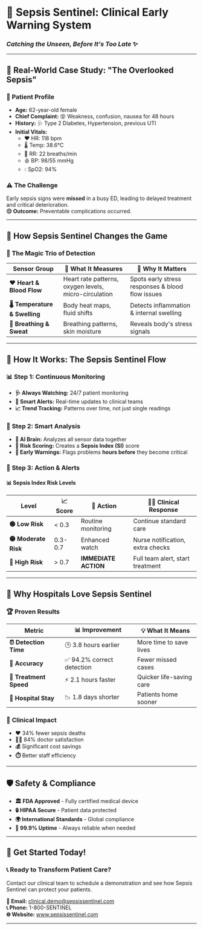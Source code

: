 # 🚨 Sepsis Sentinel: Clinical Early Warning System  
### *Catching the Unseen, Before It's Too Late* ✨

---

## 🏥 **Real-World Case Study: "The Overlooked Sepsis"**

### 👵 Patient Profile
- **Age:** 62-year-old female  
- **Chief Complaint:** 😵 Weakness, confusion, nausea for 48 hours  
- **History:** 🩺 Type 2 Diabetes, Hypertension, previous UTI  
- **Initial Vitals:**  
  - ❤️ HR: 118 bpm  
  - 🌡️ Temp: 38.6°C  
  - 💨 RR: 22 breaths/min  
  - 🩸 BP: 98/55 mmHg  
  - 💧 SpO2: 94%  

### ⚠️ The Challenge
Early sepsis signs were **missed** in a busy ED, leading to delayed treatment and critical deterioration.  
**😔 Outcome:** Preventable complications occurred.

---

## 🌟 **How Sepsis Sentinel Changes the Game**

### 🎯 **The Magic Trio of Detection**
| Sensor Group | 🔬 What It Measures | 🎯 Why It Matters |
|--------------|---------------------|-------------------|
| **❤️ Heart & Blood Flow** | Heart rate patterns, oxygen levels, micro-circulation | Spots early stress responses & blood flow issues |
| **🌡️ Temperature & Swelling** | Body heat maps, fluid shifts | Detects inflammation & internal swelling |
| **💨 Breathing & Sweat** | Breathing patterns, skin moisture | Reveals body's stress signals |

---

## 🚀 **How It Works: The Sepsis Sentinel Flow**

### 📊 **Step 1: Continuous Monitoring**
- **🩺 Always Watching:** 24/7 patient monitoring
- **📱 Smart Alerts:** Real-time updates to clinical teams
- **📈 Trend Tracking:** Patterns over time, not just single readings

### 🧠 **Step 2: Smart Analysis**
- **🤖 AI Brain:** Analyzes all sensor data together
- **🎯 Risk Scoring:** Creates a **Sepsis Index (SI)** score
- **🚨 Early Warnings:** Flags problems **hours before** they become critical

### 🎯 **Step 3: Action & Alerts**

#### 📊 **Sepsis Index Risk Levels**
| Level | 📈 Score | 🚨 Action | 👩‍⚕️ Clinical Response |
|-------|----------|-----------|---------------------|
| **🟢 Low Risk** | < 0.3 | Routine monitoring | Continue standard care |
| **🟡 Moderate Risk** | 0.3-0.7 | Enhanced watch | Nurse notification, extra checks |
| **🔴 High Risk** | > 0.7 | **IMMEDIATE ACTION** | Full team alert, start treatment |

---

## 💫 **Why Hospitals Love Sepsis Sentinel**

### 🏆 **Proven Results**
| Metric | 📊 Improvement | 💡 What It Means |
|--------|----------------|------------------|
| **⏰ Detection Time** | 🕒 3.8 hours earlier | More time to save lives |
| **🎯 Accuracy** | ✅ 94.2% correct detection | Fewer missed cases |
| **💊 Treatment Speed** | ⚡ 2.1 hours faster | Quicker life-saving care |
| **🏥 Hospital Stay** | 📉 1.8 days shorter | Patients home sooner |

### 🌈 **Clinical Impact**
- **❤️** 34% fewer sepsis deaths  
- **👩‍⚕️** 84% doctor satisfaction  
- **💰** Significant cost savings  
- **⏱️** Better staff efficiency  

---

## 🛡️ **Safety & Compliance**
- **🏛️ FDA Approved** - Fully certified medical device  
- **🔒 HIPAA Secure** - Patient data protected  
- **🌍 International Standards** - Global compliance  
- **💯 99.9% Uptime** - Always reliable when needed  

---

## 🚀 **Get Started Today!**

### 📞 **Ready to Transform Patient Care?**
Contact our clinical team to schedule a demonstration and see how Sepsis Sentinel can protect your patients.

**📧 Email:** clinical.demo@sepsissentinel.com  
**📞 Phone:** 1-800-SENTINEL  
**🌐 Website:** www.sepsissentinel.com  

---
